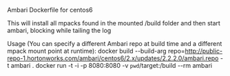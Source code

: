 Ambari Dockerfile for centos6

This will install all mpacks found in the mounted /build folder and then start ambari, blocking while tailing the log

Usage (You can specify a different Ambari repo at build time and a different mpack mount point at runtime):
docker build --build-arg repo=http://public-repo-1.hortonworks.com/ambari/centos6/2.x/updates/2.2.2.0/ambari.repo -t ambari .
docker run -t -i -p 8080:8080 -v `pwd`/target:/build --rm ambari
